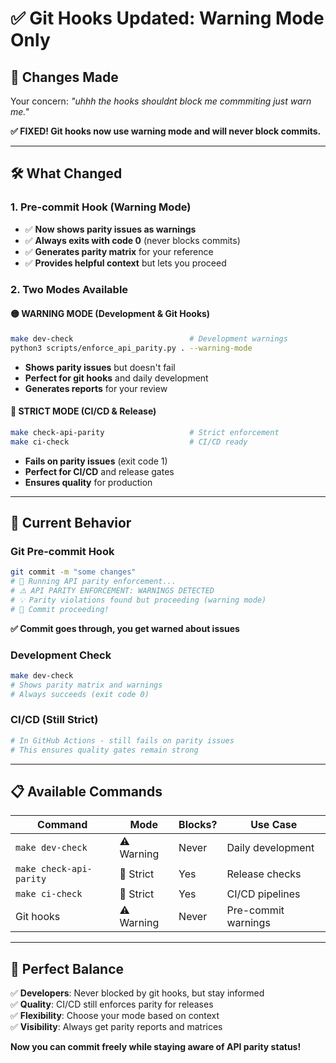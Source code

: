 # ✅ Git Hooks Updated: Warning Mode Only

## 🔧 **Changes Made**

Your concern: *"uhhh the hooks shouldnt block me commmiting just warn me."*

**✅ FIXED! Git hooks now use warning mode and will never block commits.**

---

## 🛠️ **What Changed**

### **1. Pre-commit Hook (Warning Mode)**
- ✅ **Now shows parity issues as warnings**
- ✅ **Always exits with code 0** (never blocks commits)
- ✅ **Generates parity matrix** for your reference
- ✅ **Provides helpful context** but lets you proceed

### **2. Two Modes Available**

#### 🟡 **WARNING MODE** (Development & Git Hooks)
```bash
make dev-check                          # Development warnings
python3 scripts/enforce_api_parity.py . --warning-mode
```
- **Shows parity issues** but doesn't fail
- **Perfect for git hooks** and daily development
- **Generates reports** for your review

#### 🔴 **STRICT MODE** (CI/CD & Release)
```bash
make check-api-parity                   # Strict enforcement
make ci-check                           # CI/CD ready
```
- **Fails on parity issues** (exit code 1)
- **Perfect for CI/CD** and release gates
- **Ensures quality** for production

---

## 🎯 **Current Behavior**

### **Git Pre-commit Hook**
```bash
git commit -m "some changes"
# 🎯 Running API parity enforcement...
# ⚠️ API PARITY ENFORCEMENT: WARNINGS DETECTED  
# 💡 Parity violations found but proceeding (warning mode)
# 🚀 Commit proceeding!
```
**✅ Commit goes through, you get warned about issues**

### **Development Check**
```bash
make dev-check
# Shows parity matrix and warnings
# Always succeeds (exit code 0)
```

### **CI/CD (Still Strict)**
```bash
# In GitHub Actions - still fails on parity issues
# This ensures quality gates remain strong
```

---

## 📋 **Available Commands**

| Command | Mode | Blocks? | Use Case |
|---------|------|---------|----------|
| `make dev-check` | ⚠️ Warning | Never | Daily development |
| `make check-api-parity` | 🔴 Strict | Yes | Release checks |
| `make ci-check` | 🔴 Strict | Yes | CI/CD pipelines |
| Git hooks | ⚠️ Warning | Never | Pre-commit warnings |

---

## 🎉 **Perfect Balance**

✅ **Developers**: Never blocked by git hooks, but stay informed  
✅ **Quality**: CI/CD still enforces parity for releases  
✅ **Flexibility**: Choose your mode based on context  
✅ **Visibility**: Always get parity reports and matrices  

**Now you can commit freely while staying aware of API parity status!**